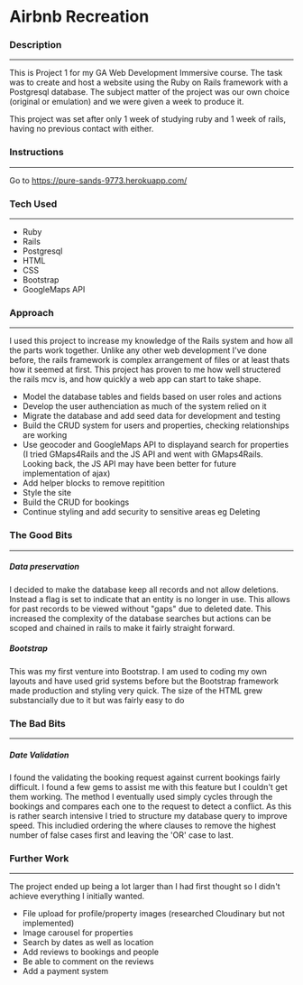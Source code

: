 # Airbnb Recreation


### Description
---
This is Project 1 for my GA Web Development Immersive course.
The task was to create and host a website using the Ruby on Rails framework with a Postgresql database. The subject matter of the project was our own choice (original or emulation) and we were given a week to produce it.

This project was set after only 1 week of studying ruby and 1 week of rails, having no previous contact with either.

### Instructions
---
Go to https://pure-sands-9773.herokuapp.com/

### Tech Used
---
- Ruby
- Rails
- Postgresql
- HTML
- CSS
- Bootstrap
- GoogleMaps API

### Approach
---
I used this project to increase my knowledge of the Rails system and how all the parts work together. Unlike any 
other web development I've done before, the rails framework is complex arrangement of files or at least thats how 
it seemed at first. This project has proven to me how well structered the rails mcv is, and how quickly a web app 
can start to take shape.

- Model the database tables and fields based on user roles and actions
- Develop the user authenciation as much of the system relied on it
- Migrate the database and add seed data for development and testing
- Build the CRUD system for users and properties, checking relationships are working
- Use geocoder and GoogleMaps API to displayand search for properties (I tried GMaps4Rails and the JS API and went 
with GMaps4Rails. Looking back, the JS API may have been better for future implementation of ajax)
- Add helper blocks to remove repitition
- Style the site
- Build the CRUD for bookings
- Continue styling and add security to sensitive areas eg Deleting

### The Good Bits
---
##### Data preservation
I decided to make the database keep all records and not allow deletions. Instead a flag is set to indicate that an 
entity is no longer in use. This allows for past records to be viewed without "gaps" due to deleted date. This 
increased the complexity of the database searches but actions can be scoped and chained in rails to make it fairly 
straight forward.

##### Bootstrap
This was my first venture into Bootstrap. I am used to coding my own layouts and have used grid systems before but 
the Bootstrap framework made production and styling very quick. The size of the HTML grew substancially due to it 
but was fairly easy to do 


### The Bad Bits
---
##### Date Validation
I found the validating the booking request against current bookings fairly difficult. I found a few gems to assist 
me with this feature but I couldn't get them working. The method I eventually used simply cycles through the 
bookings and compares each one to the request to detect a conflict. As this is rather search intensive I tried to 
structure my database query to improve speed. This includied ordering the where clauses to remove the highest number 
of false cases first  and leaving the 'OR' case to last.

### Further Work
---
The project ended up being a lot larger than I had first thought so I didn't achieve everything I initially wanted.
- File upload for profile/property images (researched Cloudinary but not implemented)
- Image carousel for properties
- Search by dates as well as location
- Add reviews to bookings and people
- Be able to comment on the reviews
- Add a payment system

